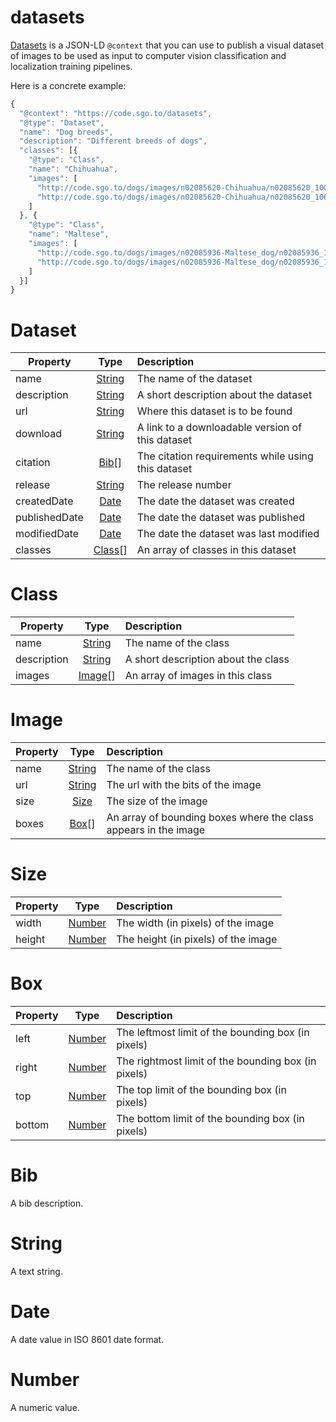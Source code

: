 # datasets

[Datasets](#dataset) is a JSON-LD ```@context``` that you can use to publish a visual dataset of images to be used as input to computer vision classification and localization training pipelines.

Here is a concrete example:

```javascript
{
  "@context": "https://code.sgo.to/datasets",
  "@type": "Dataset",
  "name": "Dog breeds",
  "description": "Different breeds of dogs",
  "classes": [{
    "@type": "Class",
    "name": "Chihuahua",
    "images": [
      "http://code.sgo.to/dogs/images/n02085620-Chihuahua/n02085620_10074.jpg",
      "http://code.sgo.to/dogs/images/n02085620-Chihuahua/n02085620_10621.jpg"
    ]
  }, {
    "@type": "Class",
    "name": "Maltese",
    "images": [
      "http://code.sgo.to/dogs/images/n02085936-Maltese_dog/n02085936_10073.jpg",
      "http://code.sgo.to/dogs/images/n02085936-Maltese_dog/n02085936_10148.jpg"
    ]
  }]
}
```

# Dataset

| Property      | Type                    | Description                                                      |
| ------------- |:-----------------------:| :----------------------------------------------------------------|
| name          | [String](#string)       | The name of the dataset                                          |
| description   | [String](#string)       | A short description about the dataset                            |
| url           | [String](#string)       | Where this dataset is to be found                                |
| download      | [String](#string)       | A link to a downloadable version of this dataset                 |
| citation      | [Bib](#bib)[]           | The citation requirements while using this dataset               |
| release       | [String](#string)       | The release number                                               |
| createdDate   | [Date](#date)           | The date the dataset was created                                 |
| publishedDate | [Date](#date)           | The date the dataset was published                               |
| modifiedDate  | [Date](#date)           | The date the dataset was last modified                           |
| classes       | [Class](#class)[]       | An array of classes in this dataset                              |
      
# Class

| Property      | Type                    | Description                                                      |
| ------------- |:-----------------------:| :----------------------------------------------------------------|
| name          | [String](#string)       | The name of the class                                            |
| description   | [String](#string)       | A short description about the class                              |
| images        | [Image](#image)[]       | An array of images in this class                                 |

# Image

| Property      | Type                    | Description                                                      |
| ------------- |:-----------------------:| :----------------------------------------------------------------|
| name          | [String](#string)       | The name of the class                                            |
| url           | [String](#string)       | The url with the bits of the image                               |
| size          | [Size](#size)           | The size of the image                                            |
| boxes         | [Box](#box)[]           | An array of bounding boxes where the class appears in the image  |

# Size

| Property      | Type                    | Description                                                      |
| ------------- |:-----------------------:| :----------------------------------------------------------------|
| width         | [Number](#number)       | The width (in pixels) of the image                               |
| height        | [Number](#number)       | The height (in pixels) of the image                              |

# Box

| Property      | Type                    | Description                                                      |
| ------------- |:-----------------------:| :----------------------------------------------------------------|
| left          | [Number](#number)       | The leftmost limit of the bounding box (in pixels)               |
| right         | [Number](#number)       | The rightmost limit of the bounding box (in pixels)              |
| top           | [Number](#number)       | The top limit of the bounding box (in pixels)                    |
| bottom        | [Number](#number)       | The bottom limit of the bounding box (in pixels)                 |

# Bib

A bib description.

# String

A text string.

# Date

A date value in ISO 8601 date format.

# Number

A numeric value.
